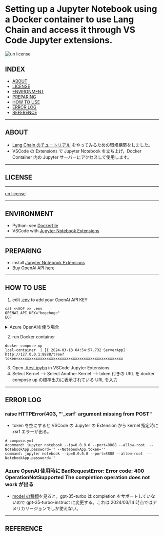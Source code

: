 # Setting up a Jupyter Notebook using a Docker container to use Lang Chain and access it through VS Code Jupyter extensions.

![un license](https://img.shields.io/github/license/RyosukeDTomita/LangChainTest)

## INDEX

- [ABOUT](#about)
- [LICENSE](#license)
- [ENVIRONMENT](#environment)
- [PREPARING](#preparing)
- [HOW TO USE](#how-to-use)
- [ERROR LOG](#error-log)
- [REFERENCE](#reference)

---

## ABOUT

- [Lang Chain のチュートリアル](https://python.langchain.com/docs/expression_language/get_started) をやってみるための環境構築をしました。
- VSCode の Extensions で Jupyter Notebook を立ち上げ，Docker Container 内の Jupyter サーバーにアクセスして使用します。

---

## LICENSE

---

[un license](./LICENSE)

---

## ENVIRONMENT

- Python: see [Dockerfile](./Dockerfile)
- VSCode with [Jupyter Notebook Extensions](https://marketplace.visualstudio.com/items?itemName=ms-toolsai.jupyter)

---

## PREPARING

- install [Jupyter Notebook Extensions](https://marketplace.visualstudio.com/items?itemName=ms-toolsai.jupyter)
- Buy OpenAi API [here](https://platform.openai.com/account/api-keys)

---

## HOW TO USE

1. edit [.env](./.env) to add your OpenAi API KEY

```shell
cat <<EOF >> .env
OPENAI_API_KEY="hogehoge"
EOF
```

<details><summary>Azure OpenAIを使う場合</summary><div>

```shell
cat <<EOF >> .env
OPENAI_API_VERSION=2023-12-01-preview
AZURE_OPENAI_ENDPOINT=https://example.com
AZURE_OPENAI_API_KEY=hogehoge
EOF
```

</div></details>

2. run Docker container

```shell
docker compose up
lcel-container  | [I 2024-03-13 04:54:57.732 ServerApp]     http://127.0.0.1:8888/tree?token=xxxxxxxxxxxxxxxxxxxxxxxxxxxxxxxxxxxxxxxxxxxxxxxx
```

3. Open [./test.ipybn](./test.ipybn) in VSCode Jupyter Extensions
4. Select Kernel --> Select Another Kernel --> token 付きの URL を docker compose up の標準出力に表示されている URL を入力

---

## ERROR LOG

### raise HTTPError(403, "'\_xsrf' argument missing from POST"

- token を空にすると VSCode の Jupyter の Extension から kernel 指定時に xsrf エラーが出る。

```
# compose.yml
#command: jupyter notebook --ip=0.0.0.0 --port=8888 --allow-root  --NotebookApp.password='' --NotebookApp.token=''
command: jupyter notebook --ip=0.0.0.0 --port=8888 --allow-root  --NotebookApp.password=''
```

### Azure OpenAI 使用時に BadRequestError: Error code: 400 OperationNotSupported The completion operation does not work が出る

- [model の種類](https://learn.microsoft.com/ja-jp/azure/ai-services/openai/concepts/models#gpt-35-models)を見ると，gpt-35-turbo は completion をサポートしていないので gpt-35-turbo-instruct に変更する。これは 2024/03/14 時点ではアメリカリージョンでしか使えない。

---

## REFERENCE
